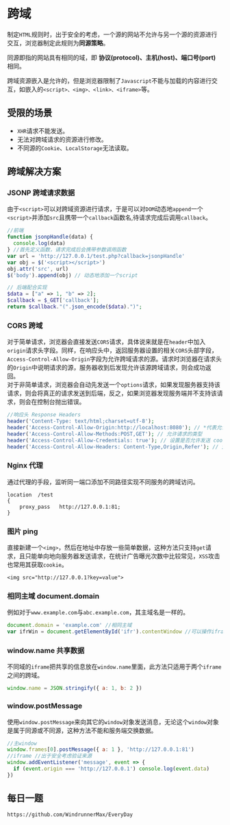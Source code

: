 # 跨域

制定`HTML`规则时，出于安全的考虑，一个源的网站不允许与另一个源的资源进行交互，浏览器制定此规则为**同源策略**。

同源即指的网站具有相同的域，即 **协议(protocol)、主机(host)、端口号(port)** 相同。

跨域资源嵌入是允许的，但是浏览器限制了`Javascript`不能与加载的内容进行交互，如嵌入的`<script>、<img>、<link>、<iframe>`等。

## 受限的场景

- `XHR`请求不能发送。
- 无法对跨域请求的资源进行修改。
- 不同源的`Cookie`、`LocalStorage`无法读取。

## 跨域解决方案

### JSONP 跨域请求数据

由于`<script>`可以对跨域资源进行请求，于是可以对`DOM`动态地`append`一个`<script>`并添加`src`且携带一个`callback`函数名,待请求完成后调用`callback`。

```javascript
//前端
function jsonpHandle(data) {
  console.log(data)
} //首先定义函数，请求完成后会携带参数调用函数
var url = 'http://127.0.0.1/test.php?callback=jsonpHandle'
var obj = $('<script></script>')
obj.attr('src', url)
$('body').append(obj) // 动态地添加一个script
```

```php
// 后端配合实现
$data = ["a" => 1, "b" => 2];
$callback = $_GET['callback'];
return $callback."(".json_encode($data).")";
```

### CORS 跨域

对于简单请求，浏览器会直接发送`CORS`请求，具体说来就是在`header`中加入`origin`请求头字段。同样，在响应头中，返回服务器设置的相关`CORS`头部字段，`Access-Control-Allow-Origin`字段为允许跨域请求的源。请求时浏览器在请求头的`Origin`中说明请求的源，服务器收到后发现允许该源跨域请求，则会成功返回。  
对于非简单请求，浏览器会自动先发送一个`options`请求，如果发现服务器支持该请求，则会将真正的请求发送到后端，反之，如果浏览器发现服务端并不支持该请求，则会在控制台抛出错误。

```php
//响应头 Response Headers
header('Content-Type: text/html;charset=utf-8');
header('Access-Control-Allow-Origin:http://localhost:8080'); // *代表允许任何网址请求
header('Access-Control-Allow-Methods:POST,GET'); // 允许请求的类型
header('Access-Control-Allow-Credentials: true'); // 设置是否允许发送 cookies
header('Access-Control-Allow-Headers: Content-Type,Origin,Refer'); // 允许自定义请求头的字段
```

### Nginx 代理

通过代理的手段，监听同一端口添加不同路径实现不同服务的跨域访问。

```
location  /test
{
    proxy_pass   http://127.0.0.1:81;
}
```

### 图片 ping

直接新建一个`<img>`，然后在地址中存放一些简单数据，这种方法只支持`get`请求，且只能单向地向服务器发送请求，在统计广告曝光次数中比较常见，`XSS`攻击也常用其获取`cookie`。

```
<img src="http://127.0.0.1?key=value">
```

### 相同主域 document.domain

例如对于`www.example.com`与`abc.example.com`，其主域名是一样的。

```javascript
document.domain = 'example.com' //相同主域
var ifrWin = document.getElementById('ifr').contentWindow //可以操作iframe
```

### window.name 共享数据

不同域的`iframe`把共享的信息放在`window.name`里面，此方法只适用于两个`iframe`之间的跨域。

```javascript
window.name = JSON.stringify({ a: 1, b: 2 })
```

### window.postMessage

使用`window.postMessage`来向其它的`window`对象发送消息，无论这个`window`对象是属于同源或不同源，这种方法不能和服务端交换数据。

```javascript
//主window
window.frames[0].postMessage({ a: 1 }, 'http://127.0.0.1:81')
//iframe //出于安全考虑验证来源
window.addEventListener('message', event => {
  if (event.origin === 'http://127.0.0.1') console.log(event.data)
})
```

## 每日一题

```
https://github.com/WindrunnerMax/EveryDay
```
